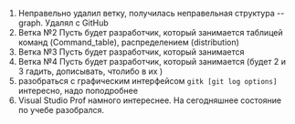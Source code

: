1. Неправельно удалил ветку, получилась неправельная структура --graph.
   Удалял с GitHub
2. Ветка №2 Пусть будет разработчик, который занимается таблицей команд (Command_table), распределением (distribution)
3. Ветка №3 Пусть будет разработчик, который занимается
4. Ветка №4 Пусть будет разработчик, который занимается (будет 2 и 3 гадить, дописывать, чтолибо в их )
5. разобраться с графическим интерфейсом `gitk [git log options]` интересно, надо поподробнее
6. Visual Studio Prof намного интереснее. На сегодняшнее состояние по учебе разобрался.